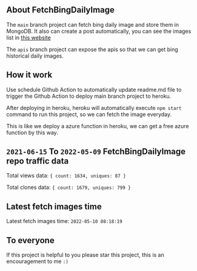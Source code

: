 ## About FetchBingDailyImage

The `main` branch project can fetch bing daily image and store them in MongoDB.
It also can create a post automatically, you can see the images list in [this website](https://oursalbum.netlify.app)

The `apis` branch project can expose the apis so that we can get bing historical daily images.

## How it work

Use schedule Github Action to automatically update readme.md file to trigger the Github Action to deploy main branch project to heroku.

After deploying in heroku, heroku will automatically execute `npm start` command to run this project, so we can fetch the image everyday.

This is like we deploy a azure function in heroku, we can get a free azure function by this way.

## `2021-06-15` To `2022-05-09` FetchBingDailyImage repo traffic data

Total views data: `{ count: 1634, uniques: 87 }`

Total clones data: `{ count: 1679, uniques: 799 }`

## Latest fetch images time

Latest fetch images time: `2022-05-10 08:18:19`

## To everyone

If this project is helpful to you please star this project, this is an encouragement to me `:)`



